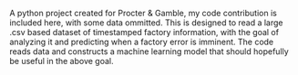 A python project created for Procter & Gamble, my code contribution is included here, with some data ommitted. 
This is designed to read a large .csv based dataset of timestamped factory information, with the goal of analyzing it and predicting when a factory error is imminent. 
The code reads data and constructs a machine learning model that should hopefully be useful in the above goal. 

